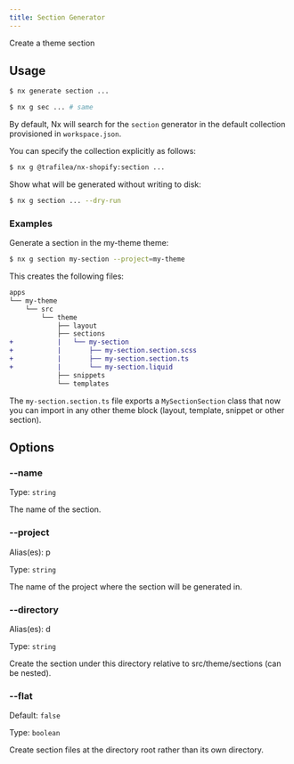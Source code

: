 ```yaml
---
title: Section Generator
---
```


Create a theme section

## Usage

```bash
$ nx generate section ...
```

```bash
$ nx g sec ... # same
```

By default, Nx will search for the `section` generator in the default collection provisioned in `workspace.json`.

You can specify the collection explicitly as follows:

```bash
$ nx g @trafilea/nx-shopify:section ...
```

Show what will be generated without writing to disk:

```bash
$ nx g section ... --dry-run
```

### Examples

Generate a section in the my-theme theme:

```bash
$ nx g section my-section --project=my-theme
```

This creates the following files:

```diff
apps
└── my-theme
    └── src
        └── theme
            ├── layout
            ├── sections
+           |   └── my-section
+           |       ├── my-section.section.scss
+           |       ├── my-section.section.ts
+           |       └── my-section.liquid
            ├── snippets
            └── templates
```

The `my-section.section.ts` file exports a `MySectionSection` class that now you can import in any other theme block (layout, template, snippet or other section).

## Options

### --name

Type: `string`

The name of the section.

### --project

Alias(es): p

Type: `string`

The name of the project where the section will be generated in.

### --directory

Alias(es): d

Type: `string`

Create the section under this directory relative to src/theme/sections (can be nested).

### --flat

Default: `false`

Type: `boolean`

Create section files at the directory root rather than its own directory.
